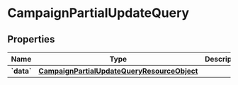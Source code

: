 
# CampaignPartialUpdateQuery

## Properties
| Name | Type | Description | Notes |
| ------------ | ------------- | ------------- | ------------- |
| **&#x60;data&#x60;** | [**CampaignPartialUpdateQueryResourceObject**](CampaignPartialUpdateQueryResourceObject.md) |  |  |



